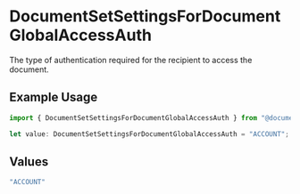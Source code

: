 # DocumentSetSettingsForDocumentGlobalAccessAuth

The type of authentication required for the recipient to access the document.

## Example Usage

```typescript
import { DocumentSetSettingsForDocumentGlobalAccessAuth } from "@documenso/sdk-typescript/models/operations";

let value: DocumentSetSettingsForDocumentGlobalAccessAuth = "ACCOUNT";
```

## Values

```typescript
"ACCOUNT"
```